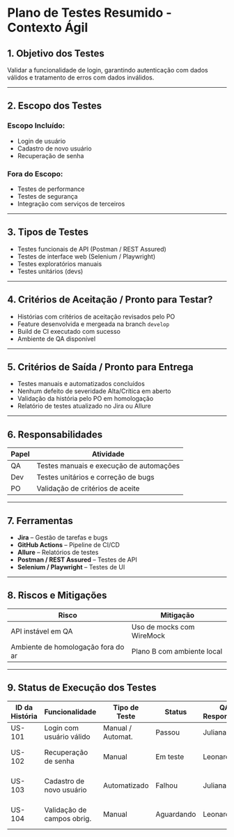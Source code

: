# Plano de Testes Resumido - Contexto Ágil

## 1. Objetivo dos Testes

Validar a funcionalidade de login, garantindo autenticação com dados válidos e tratamento de erros com dados inválidos.

---

## 2. Escopo dos Testes

### Escopo Incluído:
- Login de usuário
- Cadastro de novo usuário
- Recuperação de senha

### Fora do Escopo:
- Testes de performance
- Testes de segurança
- Integração com serviços de terceiros

---

## 3. Tipos de Testes
- Testes funcionais de API (Postman / REST Assured)
- Testes de interface web (Selenium / Playwright)
- Testes exploratórios manuais
- Testes unitários (devs)

---

## 4. Critérios de Aceitação / Pronto para Testar?
- Histórias com critérios de aceitação revisados pelo PO
- Feature desenvolvida e mergeada na branch `develop`
- Build de CI executado com sucesso
- Ambiente de QA disponível

---

## 5. Critérios de Saída / Pronto para Entrega
- Testes manuais e automatizados concluídos
- Nenhum defeito de severidade Alta/Crítica em aberto
- Validação da história pelo PO em homologação
- Relatório de testes atualizado no Jira ou Allure

---

## 6. Responsabilidades
| Papel   | Atividade                                 |
|---------|-------------------------------------------|
| QA      | Testes manuais e execução de automações   |
| Dev     | Testes unitários e correção de bugs       |
| PO      | Validação de critérios de aceite          |

---

## 7. Ferramentas
- **Jira** – Gestão de tarefas e bugs  
- **GitHub Actions** – Pipeline de CI/CD  
- **Allure** – Relatórios de testes  
- **Postman / REST Assured** – Testes de API  
- **Selenium / Playwright** – Testes de UI  

---

## 8. Riscos e Mitigações
| Risco                                  | Mitigação                                         |
|----------------------------------------|---------------------------------------------------|
| API instável em QA                     | Uso de mocks com WireMock                        |
| Ambiente de homologação fora do ar     | Plano B com ambiente local                       |

---

## 9. Status de Execução dos Testes

| ID da História | Funcionalidade             | Tipo de Teste     | Status       | QA Responsável | Observações                     |
|----------------|----------------------------|-------------------|--------------|----------------|---------------------------------|
| US-101         | Login com usuário válido   | Manual / Automat. | Passou     | Juliana        | Validado em QA                 |
| US-102         | Recuperação de senha       | Manual            | Em teste   | Leonardo       | Falha no envio de e-mail       |
| US-103         | Cadastro de novo usuário   | Automatizado      | Falhou     | Juliana        | Bug #321 aberto no Jira        |
| US-104         | Validação de campos obrig. | Manual            | Aguardando | Leonardo       | Aguardando deploy da feature   |
